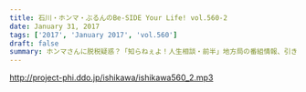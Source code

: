 ```yaml
---
title: 石川・ホンマ・ぶるんのBe-SIDE Your Life! vol.560-2
date: January 31, 2017
tags: ['2017', 'January 2017', 'vol.560']
draft: false
summary: ホンマさんに脱税疑惑？「知らねぇよ！人生相談・前半」地方局の番組情報、引き続きお待ちしてます！SAITO
---
```


http://project-phi.ddo.jp/ishikawa/ishikawa560_2.mp3
